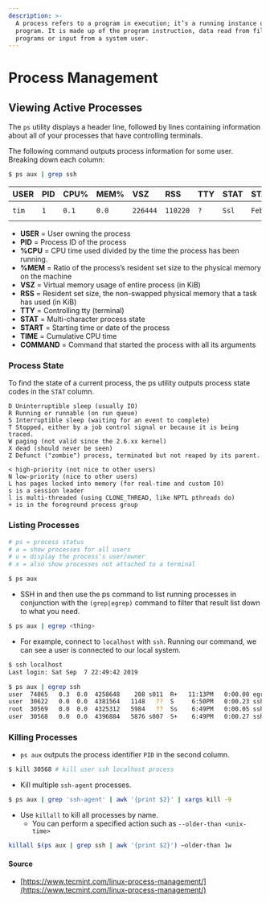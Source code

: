 ```yaml
---
description: >-
  A process refers to a program in execution; it’s a running instance of a
  program. It is made up of the program instruction, data read from files, other
  programs or input from a system user.
---
```


# Process Management

## Viewing Active Processes

The `ps` utility displays a header line, followed by lines containing information about all of your processes that have controlling terminals. 

The following command outputs process information for some user.  Breaking down each column:

```bash
$ ps aux | grep ssh
```

| USER | PID | CPU% | MEM% | VSZ | RSS | TTY | STAT | START | TIME | COMMAND |
| :--- | :--- | :--- | :--- | :--- | :--- | :--- | :--- | :--- | :--- | :--- |
| `tim` | `1` | `0.1` | `0.0` | `226444` | `110220` | `?` | `Ssl` | `Feb03` | `25:17` | `sshd: jon@pts/8` |

* **USER** = User owning the process
* **PID** = Process ID of the process
* **%CPU** = CPU time used divided by the time the process has been running.
* **%MEM** = Ratio of the process’s resident set size to the physical memory on the machine
* **VSZ** = Virtual memory usage of entire process \(in KiB\)
* **RSS** = Resident set size, the non-swapped physical memory that a task has used \(in KiB\)
* **TTY** = Controlling tty \(terminal\)
* **STAT** = Multi-character process state
* **START** = Starting time or date of the process
* **TIME** = Cumulative CPU time
* **COMMAND** = Command that started the process with all its arguments

### Process State

To find the state of a current process, the ps utility outputs process state codes in the  `STAT` column. 

```text
D Uninterruptible sleep (usually IO)
R Running or runnable (on run queue)
S Interruptible sleep (waiting for an event to complete)
T Stopped, either by a job control signal or because it is being traced.
W paging (not valid since the 2.6.xx kernel)
X dead (should never be seen)
Z Defunct ("zombie") process, terminated but not reaped by its parent.
```

```text
< high-priority (not nice to other users)
N low-priority (nice to other users)
L has pages locked into memory (for real-time and custom IO)
s is a session leader
l is multi-threaded (using CLONE_THREAD, like NPTL pthreads do)
+ is in the foreground process group 
```

### Listing Processes

```bash
# ps = process status
# a = show processes for all users 
# u = display the process's user/owner 
# x = also show processes not attached to a terminal

$ ps aux
```

* SSH in and then use the ps command to list running processes in conjunction with the `(grep|egrep)` command to filter that result list down to what you need.

```bash
$ ps aux | egrep <thing>
```

* For example, connect to `localhost` with `ssh`. Running our command, we can see a user is connected to our local system. 

```bash
$ ssh localhost
Last login: Sat Sep  7 22:49:42 2019

$ ps aux | egrep ssh
user  74065   0.3  0.0  4258648    208 s011  R+   11:13PM   0:00.00 egrep ssh
user  30622   0.0  0.0  4381564   1148   ??  S     6:50PM   0:00.23 sshd: user@ttys011
root  30569   0.0  0.0  4325312   5984   ??  Ss    6:49PM   0:00.05 sshd: user[priv]
user  30568   0.0  0.0  4396884   5876 s007  S+    6:49PM   0:00.27 ssh localhost
```

### Killing Processes

* `ps aux` outputs the process identifier `PID` in the second column.

```bash
$ kill 30568 # kill user ssh localhost process
```

* Kill multiple `ssh-agent` processes.

```bash
$ ps aux | grep 'ssh-agent' | awk '{print $2}' | xargs kill -9
```

* Use `killall` to kill all processes by name. 
  * You can perform a specified action such as `--older-than <unix-time>`

```bash
killall $(ps aux | grep ssh | awk '{print $2}') —older-than 1w
```

#### **Source**

* [https://www.tecmint.com/linux-process-management/](https://www.tecmint.com/linux-process-management/)

